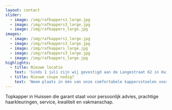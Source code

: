 ```yaml
---
layout: contact
slider:
  - image: /img/rafkappers1_large.jpg
  - image: /img/rafkappers3_large.jpg
  - image: /img/rafkappers_large.jpg
images:
  - image: /img/rafkappers1_large.jpg
  - image: /img/rafkappers3_large.jpg
  - image: /img/rafkappers_large.jpg
  - image: /img/rafkappers3_large.jpg
  - image: /img/rafkappers_large.jpg
highlights:
  - title: Nieuwe locatie
    text: 'Sinds 1 juli zijn wij gevestigd aan de Langestraat 62 in Huissen. Na een maandenlange verbouwing zijn wij trots op het bereikte resultaat. Nieuwsgierig geworden? Je bent van harte welkom om een kijkje te komen nemen!'
  - title: Nieuwe coupe nodig?
    text: 'Neem plaats in één van onze comfortabele kappersstoelen voor een behandeling. Ons enthousiaste team staat voor je klaar om je vakkundig te adviseren welk kapsel het beste bij je past. Of je nu alleen komt of met het hele gezin, iedereen is welkom bij Raf Kappers!'
---
```


Topkapper in Huissen die garant staat voor persoonlijk advies, prachtige haarkleuringen, service, kwaliteit en vakmanschap.